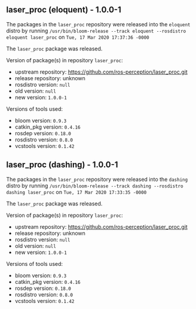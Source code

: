 ## laser_proc (eloquent) - 1.0.0-1

The packages in the `laser_proc` repository were released into the `eloquent` distro by running `/usr/bin/bloom-release --track eloquent --rosdistro eloquent laser_proc` on `Tue, 17 Mar 2020 17:37:36 -0000`

The `laser_proc` package was released.

Version of package(s) in repository `laser_proc`:

- upstream repository: https://github.com/ros-perception/laser_proc.git
- release repository: unknown
- rosdistro version: `null`
- old version: `null`
- new version: `1.0.0-1`

Versions of tools used:

- bloom version: `0.9.3`
- catkin_pkg version: `0.4.16`
- rosdep version: `0.18.0`
- rosdistro version: `0.8.0`
- vcstools version: `0.1.42`


## laser_proc (dashing) - 1.0.0-1

The packages in the `laser_proc` repository were released into the `dashing` distro by running `/usr/bin/bloom-release --track dashing --rosdistro dashing laser_proc` on `Tue, 17 Mar 2020 17:33:35 -0000`

The `laser_proc` package was released.

Version of package(s) in repository `laser_proc`:

- upstream repository: https://github.com/ros-perception/laser_proc.git
- release repository: unknown
- rosdistro version: `null`
- old version: `null`
- new version: `1.0.0-1`

Versions of tools used:

- bloom version: `0.9.3`
- catkin_pkg version: `0.4.16`
- rosdep version: `0.18.0`
- rosdistro version: `0.8.0`
- vcstools version: `0.1.42`


